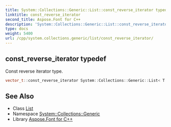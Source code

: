 ```yaml
---
title: System::Collections::Generic::List::const_reverse_iterator typedef
linktitle: const_reverse_iterator
second_title: Aspose.Font for C++
description: 'System::Collections::Generic::List::const_reverse_iterator typedef. Const reverse iterator type in C++.'
type: docs
weight: 5400
url: /cpp/system.collections.generic/list/const_reverse_iterator/
---
```

## const_reverse_iterator typedef


Const reverse iterator type.

```cpp
vector_t::const_reverse_iterator System::Collections::Generic::List< T >::const_reverse_iterator
```

## See Also

* Class [List](../)
* Namespace [System::Collections::Generic](../../)
* Library [Aspose.Font for C++](../../../)
